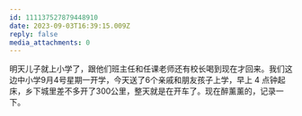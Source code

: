 ```yaml
---
id: 111137527879448910
date: 2023-09-03T16:39:15.009Z
reply: false
media_attachments: 0
---
```


明天儿子就上小学了，跟他们班主任和任课老师还有校长喝到现在才回来。我们这边中小学9月4号星期一开学，今天送了6个亲戚和朋友孩子上学，早上 4 点钟起床，乡下城里差不多开了300公里，整天就是在开车了。现在醉薰薰的，记录一下。

